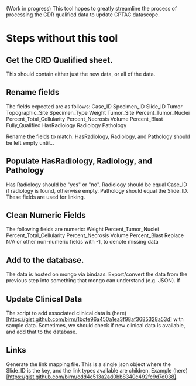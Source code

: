 (Work in progress)
This tool hopes to greatly streamline the process of processing the CDR qualified data to update CPTAC datascope.

# Steps without this tool

## Get the CRD Qualified sheet.
This should contain either just the new data, or all of the data.

## Rename fields
The fields expected are as follows:
Case_ID	Specimen_ID	Slide_ID	Tumor	Topographic_Site	Specimen_Type	Weight	Tumor_Site	Percent_Tumor_Nuclei	Percent_Total_Cellularity	Percent_Necrosis	Volume	Percent_Blast	Fully_Qualified	HasRadiology	Radiology	Pathology									

Rename the fields to match.
HasRadiology, Radiology, and Pathology should be left empty until...

## Populate HasRadiology, Radiology, and Pathology
Has Radiology should be "yes" or "no". Radiology should be equal Case_ID if radiology is found, otherwise empty. Pathology should equal the Slide_ID. These fields are used for linking.

## Clean Numeric Fields
The following fields are numeric:
 Weight Percent_Tumor_Nuclei	Percent_Total_Cellularity	Percent_Necrosis	Volume	 Percent_Blast
Replace N/A or other non-numeric fields with -1, to denote missing data

## Add to the database.
The data is hosted on mongo via bindaas. Export/convert the data from the previous step into something that mongo can understand (e.g. JSON). If

## Update Clinical Data
The script to add associated clinical data is (here)[https://gist.github.com/birm/1bcfe96a450a1ea3f98af3685328a53d] with sample data. Sometimes, we should check if new clinical data is available, and add that to the database.

## Links
Generate the link mapping file. This is a single json object where the Slide_ID is the key, and the link types available are children. Example (here)[https://gist.github.com/birm/cdd4c513a2ad0bb8340c492fc9d7d038].
